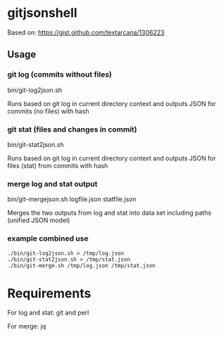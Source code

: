 # gitjsonshell

Based on: https://gist.github.com/textarcana/1306223

## Usage

### git log (commits without files)

bin/git-log2json.sh

Runs based on git log in current directory context and outputs JSON for commits (no files) with hash

### git stat (files and changes in commit)

bin/git-stat2json.sh

Runs based on git log in current directory context and outputs JSON for files (stat) from commits with hash

### merge log and stat output

bin/git-mergejson.sh logfile.json statfile.json

Merges the two outputs from log and stat into data set including paths (unified JSON model)

### example combined use

```
./bin/git-log2json.sh > /tmp/log.json
./bin/git-stat2json.sh > /tmp/stat.json
./bin/git-merge.sh /tmp/log.json /tmp/stat.json
```

# Requirements

For log and stat: git and perl

For merge: jq

